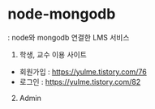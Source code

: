 # node-mongodb

: node와 mongodb 연결한 LMS 서비스

1. 학생, 교수 이용 사이트 
  - 회원가입
  : https://yulme.tistory.com/76
  - 로그인 
  : https://yulme.tistory.com/82

2. Admin 
